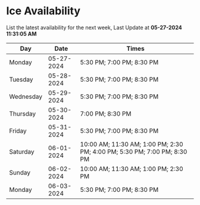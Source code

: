 # Ice Availability

List the latest availability for the next week, Last Update at **05-27-2024 11:31:05 AM**

| Day         | Date        | Times       |
| ----------- | ----------- | ----------- |
|Monday|05-27-2024|5:30 PM; 7:00 PM; 8:30 PM|
|Tuesday|05-28-2024|5:30 PM; 7:00 PM; 8:30 PM|
|Wednesday|05-29-2024|5:30 PM; 7:00 PM; 8:30 PM|
|Thursday|05-30-2024|7:00 PM; 8:30 PM|
|Friday|05-31-2024|5:30 PM; 7:00 PM; 8:30 PM|
|Saturday|06-01-2024|10:00 AM; 11:30 AM; 1:00 PM; 2:30 PM; 4:00 PM; 5:30 PM; 7:00 PM; 8:30 PM|
|Sunday|06-02-2024|10:00 AM; 11:30 AM; 1:00 PM; 2:30 PM|
|Monday|06-03-2024|5:30 PM; 7:00 PM; 8:30 PM|
